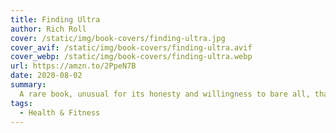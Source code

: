 ```yaml
---
title: Finding Ultra
author: Rich Roll
cover: /static/img/book-covers/finding-ultra.jpg
cover_avif: /static/img/book-covers/finding-ultra.avif
cover_webp: /static/img/book-covers/finding-ultra.webp
url: https://amzn.to/2PpeN7B
date: 2020-08-02
summary:
  A rare book, unusual for its honesty and willingness to bare all, that really does deserve such superlatives as 'riveting' and 'compelling.'
tags:
  - Health & Fitness
---
```

